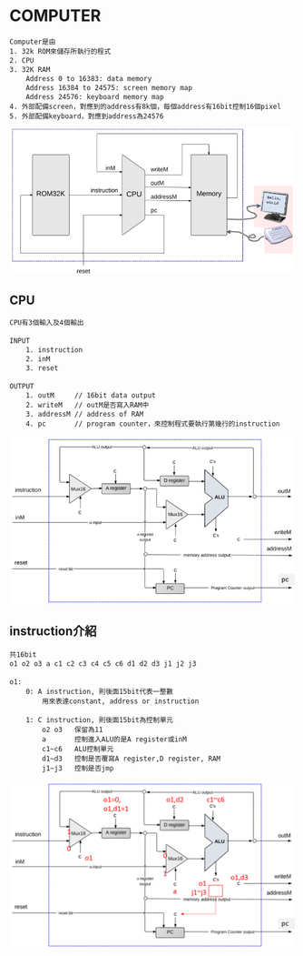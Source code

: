 # COMPUTER

	Computer是由
	1. 32k ROM來儲存所執行的程式
	2. CPU
	3. 32K RAM	
		Address 0 to 16383: data memory
		Address 16384 to 24575: screen memory map
		Address 24576: keyboard memory map
	4. 外部配備screen，對應到的address有8k個，每個address有16bit控制16個pixel
	5. 外部配備keyboard，對應到address為24576

![image](https://github.com/aazz44ss/CompilerAndCpuDesign/blob/master/VM/Assmbly/Machine/pic/computer.png)

## CPU

	CPU有3個輸入及4個輸出

	INPUT
		1. instruction
		2. inM
		3. reset

	OUTPUT
		1. outM		// 16bit data output
		2. writeM	// outM是否寫入RAM中
		3. addressM // address of RAM
		4. pc		// program counter，來控制程式要執行第幾行的instruction

![image](https://github.com/aazz44ss/CompilerAndCpuDesign/blob/master/VM/Assmbly/Machine/pic/cpu.png)

## instruction介紹

	共16bit
	o1 o2 o3 a c1 c2 c3 c4 c5 c6 d1 d2 d3 j1 j2 j3

	o1:
		0: A instruction, 則後面15bit代表一整數
			用來表達constant, address or instruction

		1: C instruction, 則後面15bit為控制單元
			o2 o3	保留為11
			a 		控制進入ALU的是A register或inM
			c1~c6	ALU控制單元
			d1~d3	控制是否覆寫A register,D register, RAM
			j1~j3	控制是否jmp

![image](https://github.com/aazz44ss/CompilerAndCpuDesign/blob/master/VM/Assmbly/Machine/pic/cpu_op.png)


